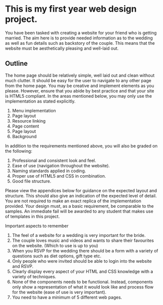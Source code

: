 # This is my first year web design project. 


You have been tasked with creating a website for your friend who is getting married. The aim here is to provide needed information as to the wedding as well as fun details such as backstory of the couple. This means that the website must be aesthetically pleasing and well-laid out. 


## Outline
The home page should be relatively simple, well laid out and clean without much clutter. It should be easy for the user to navigate to any other page from the home page. 
You may be creative and implement elements as you please. However, ensure that you abide by best practice and that your site is HTML5 compliant. In the areas mentioned below, you may only use the implementation as stated explicitly.

1.	Menu implementation 
2.	Page layout
3.	Resource linking
4.	Page content  
5.	Page layout
6.	Background

In addition to the requirements mentioned above, you will also be graded on the following:
1.	Professional and consistent look and feel.
2.  Ease of use (navigation throughout the website).
3.	Naming standards applied in coding.
4.	Proper use of HTML5 and CSS in combination.
5.  Good file structure.

Please view the appendices below for guidance on the expected layout and structure. This should also give an indication of the expected level of detail. You are not required to make an exact replica of the implementation provided. Your design must, as a basic requirement, be comparable to the samples.
An immediate fail will be awarded to any student that makes use of templates in this project.

Important aspects to remember
1.	The feel of a website for a wedding is very important for the bride.
2.	The couple loves music and videos and wants to share their favourites on the website. (Which to use is up to you)
3.	When you RSVP for the wedding there should be a form with a variety of questions such as diet options, gift type etc.
4.	Only people who were invited should be able to login into the website and RSVP.
5.	Clearly display every aspect of your HTML and CSS knowledge with a variety of techniques.
6.	None of the components needs to be functional. Instead, components only show a representation of what it would look like and process flow for the website (ease of use is very important).
7.	You need to have a minimum of 5 different web pages.
